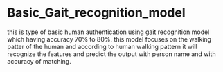 # Basic_Gait_recognition_model
this is type of basic human authentication using gait recognition model which having accuracy 70% to 80%. this model focuses on the walking patter of the human and according to human walking pattern it will recognize the features and predict the output with person name and with accuracy of matching.
